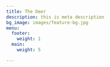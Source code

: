 ```yaml
---
title: The Deer
description: this is meta description
bg_image: images/feature-bg.jpg
menu:
  footer:
    weight: 1
  main:
    weight: 5

---
```

